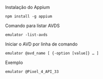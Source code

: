 Instalação do Appium

    npm install -g appium

Comando para listar AVDS

    emulator -list-avds

Iniciar o AVD por linha de comando


    emulator @avd_name [ {-option [value]} … ]

Exemplo

    emulator @Pixel_4_API_33